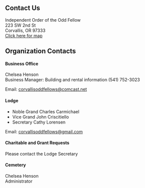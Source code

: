 ## Contact Us

Independent Order of the Odd Fellow   
223  SW 2nd  St   
Corvallis, OR 97333   
[Click here for map](https://www.google.com/maps/place/223+SW+2nd+St,+Corvallis,+OR+97333/@44.5624716,-123.2625062,17z/data=!3m1!4b1!4m5!3m4!1s0x54c040ebca942e49:0x35517f099a38994a!8m2!3d44.5624716!4d-123.2603122)   

## Organization Contacts

#### Business Office

Chelsea Henson   
Business Manager: Building and rental information (541) 752-3023

Email: <a href="mailto:corvallisoddfellows@comcast.net">corvallisoddfellows@comcast.net </a>

#### Lodge

* Noble Grand Charles Carmichael  
* Vice Grand John Criscitiello   
* Secretary  Cathy Lorensen   

Email: <a href="mailto:corvallisoddfellows@gmail.com">corvallisoddfellows@gmail.com </a>

#### Charitable and Grant Requests

Please contact the Lodge Secretary

#### Cemetery   
Chelsea Henson   
Administrator
